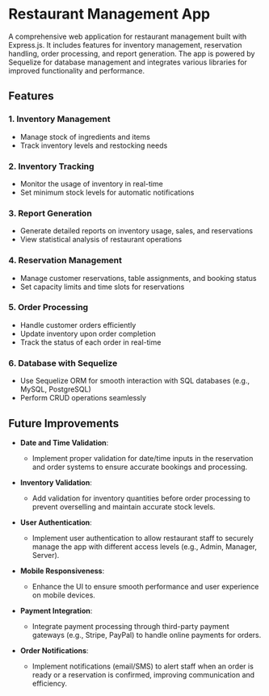 # Restaurant Management App

A comprehensive web application for restaurant management built with Express.js. It includes features for inventory management, reservation handling, order processing, and report generation. The app is powered by Sequelize for database management and integrates various libraries for improved functionality and performance.

## Features

### 1. **Inventory Management**
   - Manage stock of ingredients and items
   - Track inventory levels and restocking needs

### 2. **Inventory Tracking**
   - Monitor the usage of inventory in real-time
   - Set minimum stock levels for automatic notifications

### 3. **Report Generation**
   - Generate detailed reports on inventory usage, sales, and reservations
   - View statistical analysis of restaurant operations

### 4. **Reservation Management**
   - Manage customer reservations, table assignments, and booking status
   - Set capacity limits and time slots for reservations

### 5. **Order Processing**
   - Handle customer orders efficiently
   - Update inventory upon order completion
   - Track the status of each order in real-time

### 6. **Database with Sequelize**
   - Use Sequelize ORM for smooth interaction with SQL databases (e.g., MySQL, PostgreSQL)
   - Perform CRUD operations seamlessly
## Future Improvements

- **Date and Time Validation**: 
   - Implement proper validation for date/time inputs in the reservation and order systems to ensure accurate bookings and processing.

- **Inventory Validation**: 
   - Add validation for inventory quantities before order processing to prevent overselling and maintain accurate stock levels.

- **User Authentication**: 
   - Implement user authentication to allow restaurant staff to securely manage the app with different access levels (e.g., Admin, Manager, Server).

- **Mobile Responsiveness**: 
   - Enhance the UI to ensure smooth performance and user experience on mobile devices.

- **Payment Integration**: 
   - Integrate payment processing through third-party payment gateways (e.g., Stripe, PayPal) to handle online payments for orders.

- **Order Notifications**: 
   - Implement notifications (email/SMS) to alert staff when an order is ready or a reservation is confirmed, improving communication and efficiency.



